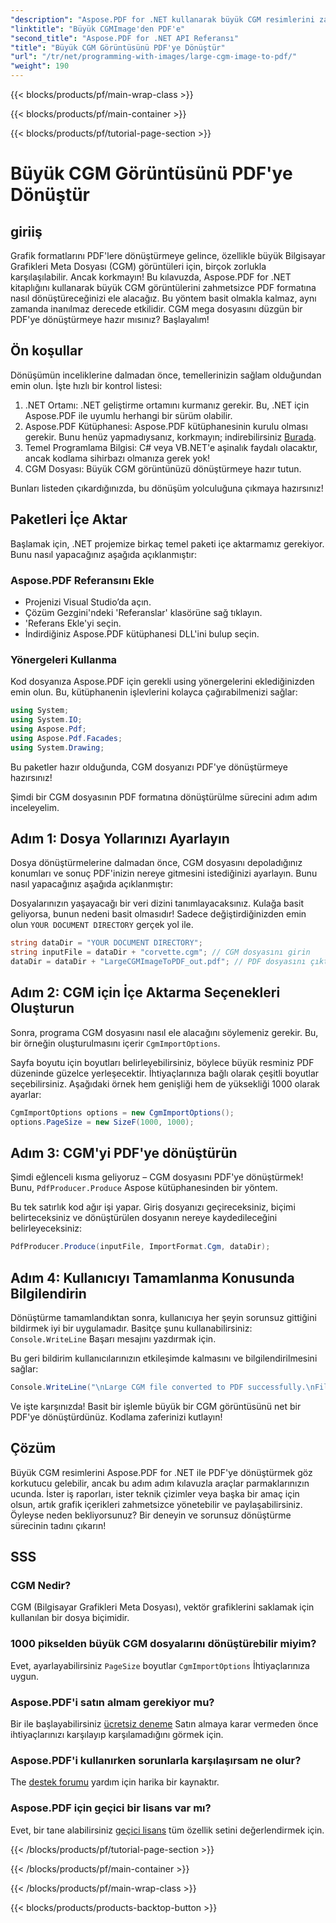 ```yaml
---
"description": "Aspose.PDF for .NET kullanarak büyük CGM resimlerini zahmetsizce PDF'ye dönüştürün. Hızlı ve etkili bir dönüştürme süreci için bu basit kılavuzu izleyin."
"linktitle": "Büyük CGMImage'den PDF'e"
"second_title": "Aspose.PDF for .NET API Referansı"
"title": "Büyük CGM Görüntüsünü PDF'ye Dönüştür"
"url": "/tr/net/programming-with-images/large-cgm-image-to-pdf/"
"weight": 190
---
```


{{< blocks/products/pf/main-wrap-class >}}

{{< blocks/products/pf/main-container >}}

{{< blocks/products/pf/tutorial-page-section >}}

# Büyük CGM Görüntüsünü PDF'ye Dönüştür

## giriiş

Grafik formatlarını PDF'lere dönüştürmeye gelince, özellikle büyük Bilgisayar Grafikleri Meta Dosyası (CGM) görüntüleri için, birçok zorlukla karşılaşılabilir. Ancak korkmayın! Bu kılavuzda, Aspose.PDF for .NET kitaplığını kullanarak büyük CGM görüntülerini zahmetsizce PDF formatına nasıl dönüştüreceğinizi ele alacağız. Bu yöntem basit olmakla kalmaz, aynı zamanda inanılmaz derecede etkilidir. CGM mega dosyasını düzgün bir PDF'ye dönüştürmeye hazır mısınız? Başlayalım!

## Ön koşullar

Dönüşümün inceliklerine dalmadan önce, temellerinizin sağlam olduğundan emin olun. İşte hızlı bir kontrol listesi:

1. .NET Ortamı: .NET geliştirme ortamını kurmanız gerekir. Bu, .NET için Aspose.PDF ile uyumlu herhangi bir sürüm olabilir.
2. Aspose.PDF Kütüphanesi: Aspose.PDF kütüphanesinin kurulu olması gerekir. Bunu henüz yapmadıysanız, korkmayın; indirebilirsiniz [Burada](https://releases.aspose.com/pdf/net/).
3. Temel Programlama Bilgisi: C# veya VB.NET'e aşinalık faydalı olacaktır, ancak kodlama sihirbazı olmanıza gerek yok!
4. CGM Dosyası: Büyük CGM görüntünüzü dönüştürmeye hazır tutun.

Bunları listeden çıkardığınızda, bu dönüşüm yolculuğuna çıkmaya hazırsınız!

## Paketleri İçe Aktar

Başlamak için, .NET projemize birkaç temel paketi içe aktarmamız gerekiyor. Bunu nasıl yapacağınız aşağıda açıklanmıştır:

### Aspose.PDF Referansını Ekle

- Projenizi Visual Studio’da açın.
- Çözüm Gezgini'ndeki 'Referanslar' klasörüne sağ tıklayın.
- 'Referans Ekle'yi seçin.
- İndirdiğiniz Aspose.PDF kütüphanesi DLL'ini bulup seçin.

### Yönergeleri Kullanma

Kod dosyanıza Aspose.PDF için gerekli using yönergelerini eklediğinizden emin olun. Bu, kütüphanenin işlevlerini kolayca çağırabilmenizi sağlar:

```csharp
using System;
using System.IO;
using Aspose.Pdf;
using Aspose.Pdf.Facades;
using System.Drawing;
```

Bu paketler hazır olduğunda, CGM dosyanızı PDF'ye dönüştürmeye hazırsınız!

Şimdi bir CGM dosyasının PDF formatına dönüştürülme sürecini adım adım inceleyelim.

## Adım 1: Dosya Yollarınızı Ayarlayın

Dosya dönüştürmelerine dalmadan önce, CGM dosyasını depoladığınız konumları ve sonuç PDF'inizin nereye gitmesini istediğinizi ayarlayın. Bunu nasıl yapacağınız aşağıda açıklanmıştır:

Dosyalarınızın yaşayacağı bir veri dizini tanımlayacaksınız. Kulağa basit geliyorsa, bunun nedeni basit olmasıdır! Sadece değiştirdiğinizden emin olun `YOUR DOCUMENT DIRECTORY` gerçek yol ile.

```csharp
string dataDir = "YOUR DOCUMENT DIRECTORY";
string inputFile = dataDir + "corvette.cgm"; // CGM dosyasını girin
dataDir = dataDir + "LargeCGMImageToPDF_out.pdf"; // PDF dosyasını çıktı olarak al
```

## Adım 2: CGM için İçe Aktarma Seçenekleri Oluşturun

Sonra, programa CGM dosyasını nasıl ele alacağını söylemeniz gerekir. Bu, bir örneğin oluşturulmasını içerir `CgmImportOptions`.

Sayfa boyutu için boyutları belirleyebilirsiniz, böylece büyük resminiz PDF düzeninde güzelce yerleşecektir. İhtiyaçlarınıza bağlı olarak çeşitli boyutlar seçebilirsiniz. Aşağıdaki örnek hem genişliği hem de yüksekliği 1000 olarak ayarlar:

```csharp
CgmImportOptions options = new CgmImportOptions();
options.PageSize = new SizeF(1000, 1000);
```

## Adım 3: CGM'yi PDF'ye dönüştürün

Şimdi eğlenceli kısma geliyoruz – CGM dosyasını PDF'ye dönüştürmek! Bunu, `PdfProducer.Produce` Aspose kütüphanesinden bir yöntem.

Bu tek satırlık kod ağır işi yapar. Giriş dosyanızı geçireceksiniz, biçimi belirteceksiniz ve dönüştürülen dosyanın nereye kaydedileceğini belirleyeceksiniz:

```csharp
PdfProducer.Produce(inputFile, ImportFormat.Cgm, dataDir);
```

## Adım 4: Kullanıcıyı Tamamlanma Konusunda Bilgilendirin

Dönüştürme tamamlandıktan sonra, kullanıcıya her şeyin sorunsuz gittiğini bildirmek iyi bir uygulamadır. Basitçe şunu kullanabilirsiniz: `Console.WriteLine` Başarı mesajını yazdırmak için.

Bu geri bildirim kullanıcılarınızın etkileşimde kalmasını ve bilgilendirilmesini sağlar:

```csharp
Console.WriteLine("\nLarge CGM file converted to PDF successfully.\nFile saved at " + dataDir);
```

Ve işte karşınızda! Basit bir işlemle büyük bir CGM görüntüsünü net bir PDF'ye dönüştürdünüz. Kodlama zaferinizi kutlayın!

## Çözüm

Büyük CGM resimlerini Aspose.PDF for .NET ile PDF'ye dönüştürmek göz korkutucu gelebilir, ancak bu adım adım kılavuzla araçlar parmaklarınızın ucunda. İster iş raporları, ister teknik çizimler veya başka bir amaç için olsun, artık grafik içerikleri zahmetsizce yönetebilir ve paylaşabilirsiniz. Öyleyse neden bekliyorsunuz? Bir deneyin ve sorunsuz dönüştürme sürecinin tadını çıkarın!

## SSS

### CGM Nedir?
CGM (Bilgisayar Grafikleri Meta Dosyası), vektör grafiklerini saklamak için kullanılan bir dosya biçimidir.

### 1000 pikselden büyük CGM dosyalarını dönüştürebilir miyim?
Evet, ayarlayabilirsiniz `PageSize` boyutlar `CgmImportOptions` İhtiyaçlarınıza uygun.

### Aspose.PDF'i satın almam gerekiyor mu?
Bir ile başlayabilirsiniz [ücretsiz deneme](https://releases.aspose.com/) Satın almaya karar vermeden önce ihtiyaçlarınızı karşılayıp karşılamadığını görmek için.

### Aspose.PDF'i kullanırken sorunlarla karşılaşırsam ne olur?
The [destek forumu](https://forum.aspose.com/c/pdf/10) yardım için harika bir kaynaktır.

### Aspose.PDF için geçici bir lisans var mı?
Evet, bir tane alabilirsiniz [geçici lisans](https://purchase.aspose.com/temporary-license/) tüm özellik setini değerlendirmek için.

{{< /blocks/products/pf/tutorial-page-section >}}

{{< /blocks/products/pf/main-container >}}

{{< /blocks/products/pf/main-wrap-class >}}

{{< blocks/products/products-backtop-button >}}